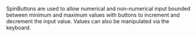 SpinButtons are used to allow numerical and non-numerical input bounded between minimum and maximum values with buttons to increment and decrement the input value.
Values can also be manipulated via the keyboard.
